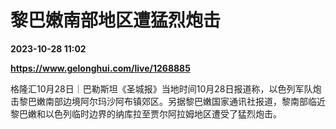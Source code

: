 # 黎巴嫩南部地区遭猛烈炮击

**2023-10-28 11:02**

**https://www.gelonghui.com/live/1268885**

格隆汇10月28日｜巴勒斯坦《圣城报》当地时间10月28日报道称，以色列军队炮击黎巴嫩南部边境阿尔玛沙阿布镇郊区。另据黎巴嫩国家通讯社报道，黎南部临近黎巴嫩和以色列临时边界的纳库拉至贾尔阿拉姆地区遭受了猛烈炮击。